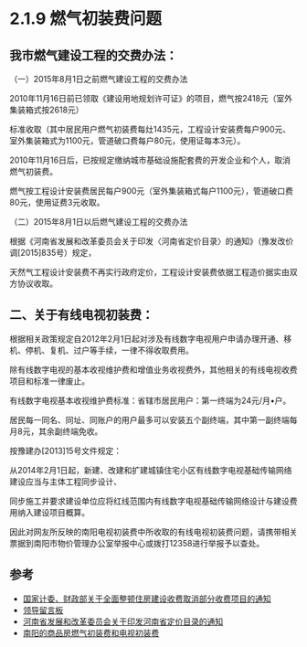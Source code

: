 # 2.1.9 燃气初装费问题

## 我市燃气建设工程的交费办法： 

 （一）2015年8月1日之前燃气建设工程的交费办法 
 
 2010年11月16日前已领取《建设用地规划许可证》的项目，燃气按2418元（室外集装箱式按2618元）
 
 标准收取（其中居民用户燃气初装费每灶1435元，工程设计安装费每户900元、室外集装箱式为1100元，管道破口费每户80元，使用证每本3元）。
 
 2010年11月16日后，已按规定缴纳城市基础设施配套费的开发企业和个人，取消燃气初装费。
 
 燃气按工程设计安装费居民每户900元（室外集装箱式每户1100元），管道破口费80元，使用证费3元收取。 
 
 （二）2015年8月1日以后燃气建设工程的交费办法 
 
 根据《河南省发展和改革委员会关于印发〈河南省定价目录〉的通知》（豫发改价调[2015]835号）规定，
 
 天然气工程设计安装费不再实行政府定价，工程设计安装费依据工程造价据实由双方协议收取。 


## 二、关于有线电视初装费： 

 根据相关政策规定自2012年2月1日起对涉及有线数字电视用户申请办理开通、移机、停机、复机、过户等手续，一律不得收取费用。
 
 除有线数字电视的基本收视维护费和增值业务收视费外，其他相关的有线电视收费项目和标准一律废止。
 
 有线数字电视基本收视维护费标准：省辖市居民用户：第一终端为24元/月•户。
 
 居民每一同名、同址、同账户的用户最多可以安装五个副终端，其中第一副终端每月8元，其余副终端免收。 
 
 按豫建办[2013]15号文件规定：
 
 从2014年2月1日起，新建、改建和扩建城镇住宅小区有线数字电视基础传输网络建设应当与主体工程同步设计、
 
 同步施工并要求建设单位应将红线范围内有线数字电视基础传输网络设计与建设费用纳入建设项目概算。 
 
 因此对网友所反映的南阳电视初装费中所收取的有线电视初装费问题，请携带相关票据到南阳市物价管理办公室举报中心或拨打12358进行举报予以查处。

## 参考
- [国家计委、财政部关于全面整顿住房建设收费取消部分收费项目的通知](http://www.gov.cn/gongbao/content/2002/content_61986.htm)
- [领导留言板](http://liuyan.people.com.cn/threads/searchIndex?keywords=%E7%87%83%E6%B0%94%E5%88%9D%E8%A3%85%E8%B4%B9)
- [河南省发展和改革委员会关于印发河南省定价目录的通知](http://www.hndrc.gov.cn/2019/02-22/735165.html)
- [南阳的商品房燃气初装费和电视初装费](http://liuyan.people.com.cn/threads/content?tid=3628009)
